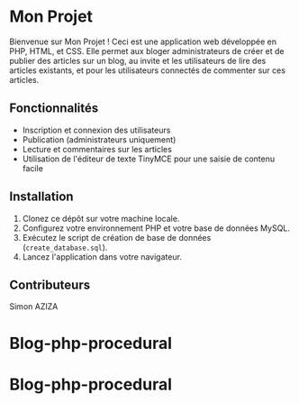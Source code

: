 # Mon Projet

Bienvenue sur Mon Projet ! Ceci est une application web développée en PHP, HTML, et CSS. Elle permet aux bloger administrateurs de créer et de publier des articles sur un blog, au invite et les utilisateurs de lire des articles existants, et pour les utilisateurs connectés de commenter sur ces articles.

## Fonctionnalités

-   Inscription et connexion des utilisateurs
-   Publication (administrateurs uniquement)
-   Lecture et commentaires sur les articles
-   Utilisation de l'éditeur de texte TinyMCE pour une saisie de contenu facile

## Installation

1. Clonez ce dépôt sur votre machine locale.
2. Configurez votre environnement PHP et votre base de données MySQL.
3. Exécutez le script de création de base de données (`create_database.sql`).
4. Lancez l'application dans votre navigateur.

## Contributeurs

Simon AZIZA
# Blog-php-procedural
# Blog-php-procedural
